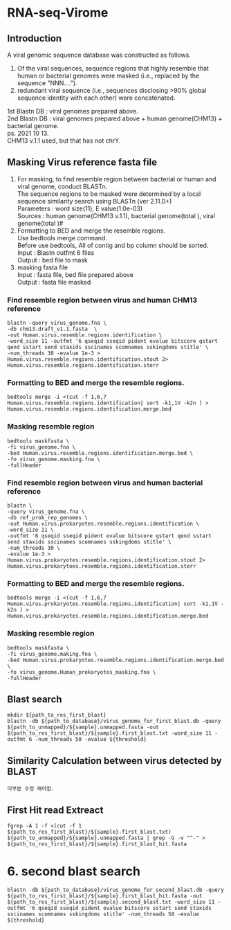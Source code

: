 # RNA-seq-Virome

## Introduction

A viral genomic sequence database was constructed as follows.    
1. Of the viral sequences, sequence regions that highly resemble that human or bacterial genomes were masked (i.e., replaced by the sequence "NNN....").   
2. redundant viral sequence (i.e., sequences disclosing >90% global sequence identity with each other) were concatenated.    

1st Blastn DB : viral genomes prepared above.       
2nd Blastn DB : viral genomes prepared above + human genome(CHM13) + bacterial genome.           
ps. 2021 10 13.          
CHM13 v.1.1 used, but that has not chrY.          

## Masking Virus reference fasta file
1. For masking, to find resemble region between bacterial or human and viral genome, conduct BLASTn.       
The sequence regions to be masked were determined by a local sequence similarity search using BLASTn (ver 2.11.0+)            
Parameters : word size(11), E value(1.0e-03)               
Sources : human genome(CHM13 v.1.1), bacterial genome(total ), viral genome(total )#            
2. Formatting to BED and merge the resemble regions.         
Use bedtools merge command.         
Before use bedtools, All of contig and bp column should be sorted.              
Input : Blastn outfmt 6 files           
Output : bed file to mask          
3. masking fasta file         
Input : fasta file, bed file prepared above            
Output : fasta file masked     

### Find resemble region between virus and human CHM13 reference 
```
blastn -query virus_genome.fna \ 
-db chm13.draft_v1.1.fasta  \
-out Human.virus.resemble.regions.identification \
-word_size 11 -outfmt '6 qseqid sseqid pident evalue bitscore qstart qend sstart send staxids sscinames scomnames sskingdoms stitle' \
-num_threads 30 -evalue 1e-3 > Human.virus.resemble.regions.identification.stout 2> Human.virus.resemble.regions.identification.sterr
```
###  Formatting to BED and merge the resemble regions.   
```
bedtools merge -i <(cut -f 1,6,7 Human.virus.resemble.regions.identification| sort -k1,1V -k2n ) > Human.virus.resemble.regions.identification.merge.bed
```
### Masking resemble region
```
bedtools maskfasta \
-fi virus_genome.fna \
-bed Human.virus.resemble.regions.identification.merge.bed \
-fo virus_genome.masking.fna \
-fullHeader
```
### Find resemble region between virus and human bacterial reference 
```
blastn \
-query virus_genome.fna \
-db ref_prok_rep_genomes \
-out Human.virus.prokaryotes.resemble.regions.identification \
-word_size 11 \
-outfmt '6 qseqid sseqid pident evalue bitscore qstart qend sstart send staxids sscinames scomnames sskingdoms stitle' \
-num_threads 30 \
-evalue 1e-3 > Human.virus.prokaryotes.resemble.regions.identification.stout 2> Human.virus.prokarytoes.resemble.regions.identification.sterr
```
###  Formatting to BED and merge the resemble regions.   
```
bedtools merge -i <(cut -f 1,6,7 Human.virus.prokaryotes.resemble.regions.identification| sort -k1,1V -k2n ) > Human.virus.prokaryotes.resemble.regions.identification.merge.bed
```
### Masking resemble region
```
bedtools maskfasta \
-fi virus_genome.making.fna \
-bed Human.virus.prokaryotes.resemble.regions.identification.merge.bed \
-fo virus_genome.Human_prokaryotes_masking.fna \
-fullHeader
```
## Blast search
``` 
mkdir ${path_to_res_first_blast}
blastn -db ${path_to_database}/virus_genome_for_first_blast.db -query ${path_to_unmapped}/${sample}.unmapped.fasta -out ${path_to_res_first_blast}/${sample}.first_blast.txt -word_size 11 -outfmt 6 -num_threads 50 -evalue ${threshold}
```
## Similarity Calculation between virus detected by BLAST 
```
이부분 수정 해야함.
```

## First Hit read Extreact
```
fgrep -A 1 -f <(cut -f 1 ${path_to_res_first_blast}/${sample}.first_blast.txt) ${path_to_unmapped}/${sample}.unmapped.fasta | grep -G -v "^-" > ${path_to_res_first_blast}/${sample}.first_blast_hit.fasta
```
# 6. second blast search
```
blastn -db ${path_to_database}/virus_genome_for_second_blast.db -query ${path_to_res_first_blast}/${sample}.first_blast_hit.fasta -out ${path_to_res_first_blast}/${sample}.second_blast.txt -word_size 11 -outfmt '6 qseqid sseqid pident evalue bitscore sstart send staxids sscinames scomnames sskingdoms stitle' -num_threads 50 -evalue ${threshold}
```
